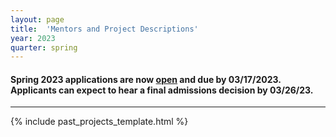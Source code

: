 ```yaml
---
layout: page
title:  'Mentors and Project Descriptions'
year: 2023
quarter: spring
---
```



<h4>
Spring 2023 applications are now <a href="https://forms.gle/q9E8dwtqz3NhkbzL8">open</a> and due by 03/17/2023. Applicants can expect to hear a final admissions decision by 03/26/23.
</h4>

<hr>

{% include past_projects_template.html %}

